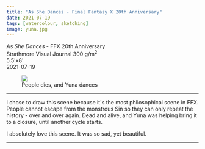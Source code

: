 ```yaml
---
title: "As She Dances - Final Fantasy X 20th Anniversary"
date: 2021-07-19
tags: [watercolour, sketching]
image: yuna.jpg
---
```


*As She Dances* - FFX 20th Anniversary  
Strathmore Visual Journal 300 g/m<sup>2</sup>  
5.5'x8'  
2021-07-19

<figure>
<img src="{{ page.image }}">
<figcaption>People dies, and Yuna dances</figcaption>
</figure>

<hr>
I chose to draw this scene because it's the most philosophical scene in FFX. People cannot escape from the monstrous Sin so they can only repeat the history - over and over again. Dead and alive, and Yuna was helping bring it to a closure, until another cycle starts.

I absolutely love this scene. It was so sad, yet beautiful.
<hr>
